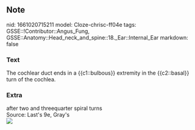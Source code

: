 ## Note
nid: 1661020715211
model: Cloze-chrisc-ff04e
tags: GSSE::!Contributor::Angus_Fung, GSSE::Anatomy::Head_neck_and_spine::18._Ear::Internal_Ear
markdown: false

### Text
The cochlear duct ends in a {{c1::bulbous}} extremity in the {{c2::basal}} turn of the cochlea.

### Extra
<div>
  after two and threequarter spiral turns
</div>Source: Last's 9e, Gray's
<div><img src=
"paste-36c83bf4688abf83dcf14919fbab0475b4a103b8.jpg"></div>

